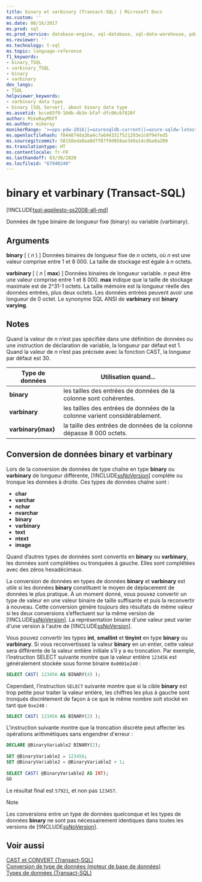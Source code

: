 ```yaml
---
title: binary et varbinary (Transact-SQL) | Microsoft Docs
ms.custom: ''
ms.date: 08/16/2017
ms.prod: sql
ms.prod_service: database-engine, sql-database, sql-data-warehouse, pdw
ms.reviewer: ''
ms.technology: t-sql
ms.topic: language-reference
f1_keywords:
- binary_TSQL
- varbinary_TSQL
- binary
- varbinary
dev_langs:
- TSQL
helpviewer_keywords:
- varbinary data type
- binary [SQL Server], about binary data type
ms.assetid: bcce65f9-10db-4b3e-bfaf-dfc06c6f820f
author: MikeRayMSFT
ms.author: mikeray
monikerRange: '>=aps-pdw-2016||=azuresqldb-current||=azure-sqldw-latest||>=sql-server-2016||=sqlallproducts-allversions||>=sql-server-linux-2017||=azuresqldb-mi-current'
ms.openlocfilehash: f844874da3ba4c7a644331f521293e1c0f94fed5
ms.sourcegitcommit: 58158eda0aa0d7f87f9d958ae349a14c0ba8a209
ms.translationtype: HT
ms.contentlocale: fr-FR
ms.lasthandoff: 03/30/2020
ms.locfileid: "67940240"
---
```

# <a name="binary-and-varbinary-transact-sql"></a>binary et varbinary (Transact-SQL)
[!INCLUDE[tsql-appliesto-ss2008-all-md](../../includes/tsql-appliesto-ss2008-all-md.md)]

Données de type binaire de longueur fixe (binary) ou variable (varbinary).
  
## <a name="arguments"></a>Arguments  
**binary** [ ( _n_ ) ] Données binaires de longueur fixe de _n_ octets, où _n_ est une valeur comprise entre 1 et 8 000. La taille de stockage est égale à _n_ octets.
  
**varbinary** [ ( _n_ | **max**) ] Données binaires de longueur variable. _n_ peut être une valeur comprise entre 1 et 8 000. **max** indique que la taille de stockage maximale est de 2^31-1 octets. La taille mémoire est la longueur réelle des données entrées, plus deux octets. Les données entrées peuvent avoir une longueur de 0 octet. Le synonyme SQL ANSI de **varbinary** est **binary varying**.
  
## <a name="remarks"></a>Notes  
Quand la valeur de _n_ n’est pas spécifiée dans une définition de données ou une instruction de déclaration de variable, la longueur par défaut est 1. Quand la valeur de _n_ n’est pas précisée avec la fonction CAST, la longueur par défaut est 30.

| Type de données | Utilisation quand... |
| --- | --- |
| **binary** | les tailles des entrées de données de la colonne sont cohérentes.|
| **varbinary** | les tailles des entrées de données de la colonne varient considérablement.|
| **varbinary(max)** | la taille des entrées de données de la colonne dépasse 8 000 octets.|


## <a name="converting-binary-and-varbinary-data"></a>Conversion de données binary et varbinary
Lors de la conversion de données de type chaîne en type **binary** ou **varbinary** de longueur différente, [!INCLUDE[ssNoVersion](../../includes/ssnoversion-md.md)] complète ou tronque les données à droite. Ces types de données chaîne sont :

* **char** 
* **varchar**
* **nchar**
* **nvarchar**
* **binary**
* **varbinary**
* **text**
* **ntext**
* **image**

Quand d’autres types de données sont convertis en **binary** ou **varbinary**, les données sont complétées ou tronquées à gauche. Elles sont complétées avec des zéros hexadécimaux.
  
La conversion de données en types de données **binary** et **varbinary** est utile si les données **binary** constituent le moyen de déplacement de données le plus pratique. À un moment donné, vous pouvez convertir un type de valeur en une valeur binaire de taille suffisante et puis la reconvertir à nouveau. Cette conversion génère toujours des résultats de même valeur si les deux conversions s’effectuent sur la même version de [!INCLUDE[ssNoVersion](../../includes/ssnoversion-md.md)]. La représentation binaire d'une valeur peut varier d'une version à l'autre de [!INCLUDE[ssNoVersion](../../includes/ssnoversion-md.md)].
  
Vous pouvez convertir les types **int**, **smallint** et **tinyint** en type **binary** ou **varbinary**. Si vous reconvertissez la valeur **binary** en un entier, cette valeur sera différente de la valeur entière initiale s’il y a eu troncation. Par exemple, l’instruction SELECT suivante montre que la valeur entière `123456` est généralement stockée sous forme binaire `0x0001e240` :
  
```sql
SELECT CAST( 123456 AS BINARY(4) );  
```  
  
Cependant, l’instruction `SELECT` suivante montre que si la cible **binary** est trop petite pour traiter la valeur entière, les chiffres les plus à gauche sont tronqués discrètement de façon à ce que le même nombre soit stocké en tant que `0xe240` :
  
```sql
SELECT CAST( 123456 AS BINARY(2) );  
```  
  
L'instruction suivante montre que la troncation discrète peut affecter les opérations arithmétiques sans engendrer d'erreur :
  
```sql
DECLARE @BinaryVariable2 BINARY(2);  
  
SET @BinaryVariable2 = 123456;  
SET @BinaryVariable2 = @BinaryVariable2 + 1;  
  
SELECT CAST( @BinaryVariable2 AS INT);  
GO  
```  
  
Le résultat final est `57921`, et non pas `123457`.
  
> [!NOTE]  
>  Les conversions entre un type de données quelconque et les types de données **binary** ne sont pas nécessairement identiques dans toutes les versions de [!INCLUDE[ssNoVersion](../../includes/ssnoversion-md.md)].  
  
## <a name="see-also"></a>Voir aussi
[CAST et CONVERT &#40;Transact-SQL&#41;](../../t-sql/functions/cast-and-convert-transact-sql.md)  
[Conversion de type de données &#40;moteur de base de données&#41;](../../t-sql/data-types/data-type-conversion-database-engine.md)  
[Types de données &#40;Transact-SQL&#41;](../../t-sql/data-types/data-types-transact-sql.md)
  
  
